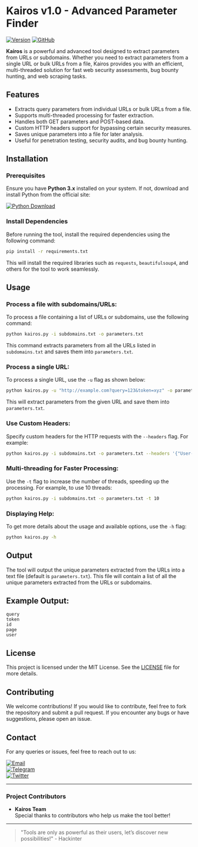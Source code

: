 # Kairos v1.0 - Advanced Parameter Finder
[![Version](https://img.shields.io/badge/Version-1.0.0-blue.svg)](https://github.com/hackinter/Archer/releases)
[![GitHub](https://img.shields.io/badge/GITHUB-HACKINTER-red.svg)](https://github.com/hackinter)

**Kairos** is a powerful and advanced tool designed to extract parameters from URLs or subdomains. Whether you need to extract parameters from a single URL or bulk URLs from a file, Kairos provides you with an efficient, multi-threaded solution for fast web security assessments, bug bounty hunting, and web scraping tasks.

## Features

- Extracts query parameters from individual URLs or bulk URLs from a file.
- Supports multi-threaded processing for faster extraction.
- Handles both GET parameters and POST-based data.
- Custom HTTP headers support for bypassing certain security measures.
- Saves unique parameters into a file for later analysis.
- Useful for penetration testing, security audits, and bug bounty hunting.

## Installation

### Prerequisites
Ensure you have **Python 3.x** installed on your system. If not, download and install Python from the official site:

[![Python Download](https://img.shields.io/badge/PYTHON-DOWNLOAD-blue.svg)](https://www.python.org/downloads/)

### Install Dependencies
Before running the tool, install the required dependencies using the following command:

```bash
pip install -r requirements.txt
```

This will install the required libraries such as `requests`, `beautifulsoup4`, and others for the tool to work seamlessly.

## Usage

### Process a file with subdomains/URLs:
To process a file containing a list of URLs or subdomains, use the following command:

```bash
python kairos.py -i subdomains.txt -o parameters.txt
```

This command extracts parameters from all the URLs listed in `subdomains.txt` and saves them into `parameters.txt`.

### Process a single URL:
To process a single URL, use the `-u` flag as shown below:

```bash
python kairos.py -u "http://example.com?query=123&token=xyz" -o parameters.txt
```

This will extract parameters from the given URL and save them into `parameters.txt`.

### Use Custom Headers:
Specify custom headers for the HTTP requests with the `--headers` flag. For example:

```bash
python kairos.py -i subdomains.txt -o parameters.txt --headers '{"User-Agent": "Mozilla/5.0"}'
```

### Multi-threading for Faster Processing:
Use the `-t` flag to increase the number of threads, speeding up the processing. For example, to use 10 threads:

```bash
python kairos.py -i subdomains.txt -o parameters.txt -t 10
```

### Displaying Help:
To get more details about the usage and available options, use the `-h` flag:

```bash
python kairos.py -h
```

## Output
The tool will output the unique parameters extracted from the URLs into a text file (default is `parameters.txt`). This file will contain a list of all the unique parameters extracted from the URLs or subdomains.

## Example Output:
```
query
token
id
page
user
```

## License
This project is licensed under the MIT License. See the [LICENSE](https://github.com/hackinter/kairos/blob/main/LICENSE) file for more details.

## Contributing
We welcome contributions! If you would like to contribute, feel free to fork the repository and submit a pull request. If you encounter any bugs or have suggestions, please open an issue.

## Contact
For any queries or issues, feel free to reach out to us:

[![Email](https://img.shields.io/badge/HACKINTER-MAIL-red.svg)](mailto:ceh.ec.counselor147@gmail.com)  
[![Telegram](https://img.shields.io/badge/HACKINTER-T.ME-blue.svg)](https://t.me/chat_with_hackinter_bot)  
[![Twitter](https://img.shields.io/badge/HACKINTER-TWITTER-gray.svg)](https://x.com/_anonix_z)

---

### Project Contributors

- **Kairos Team**  
  Special thanks to contributors who help us make the tool better!

---
> "Tools are only as powerful as their users, let’s discover new possibilities!" - Hackinter
